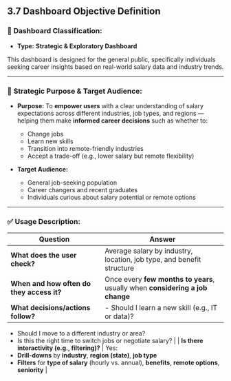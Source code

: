 ## **3.7 Dashboard Objective Definition**


### 🧭 **Dashboard Classification:**

* **Type:** **Strategic & Exploratory Dashboard**

This dashboard is designed for the general public, specifically individuals seeking career insights based on real-world salary data and industry trends.

---

### 🎯 **Strategic Purpose & Target Audience:**

* **Purpose:**
  To **empower users** with a clear understanding of salary expectations across different industries, job types, and regions — helping them make **informed career decisions** such as whether to:

  * Change jobs
  * Learn new skills
  * Transition into remote-friendly industries
  * Accept a trade-off (e.g., lower salary but remote flexibility)

* **Target Audience:**

  * General job-seeking population
  * Career changers and recent graduates
  * Individuals curious about salary potential or remote options

---

### ✅ **Usage Description:**

| Question                                  | Answer                                                                        |
| ----------------------------------------- | ----------------------------------------------------------------------------- |
| **What does the user check?**             | Average salary by industry, location, job type, and benefit structure         |
| **When and how often do they access it?** | Once every **few months to years**, usually when **considering a job change** |
| **What decisions/actions follow?**        | - Should I learn a new skill (e.g., IT or data)?                              |

* Should I move to a different industry or area?
* Is this the right time to switch jobs or negotiate salary?                            |
  \| **Is there interactivity (e.g., filtering)?**  | Yes:
* **Drill-downs** by **industry**, **region (state)**, **job type**
* **Filters** for **type of salary** (hourly vs. annual), **benefits**, **remote options**, **seniority** |


